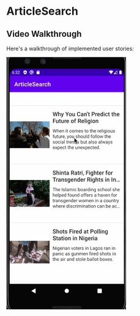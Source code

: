 # ArticleSearch

## Video Walkthrough

Here's a walkthrough of implemented user stories:

<img src='videoWalkthroughLab5.gif' title='Video Walkthrough' width='' alt='Video Walkthrough' />
